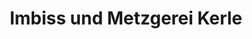 ---
title: "Imbiss und Metzgerei Kerle"
url: /bad-schoenborn/imbiss-und-metzgerei-kerle/
shop: Metzgerei
---